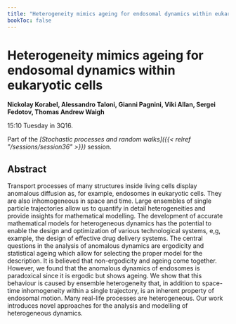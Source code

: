```yaml
---
title: "Heterogeneity mimics ageing for endosomal dynamics within eukaryotic cells"
bookToc: false
---
```


# Heterogeneity mimics ageing for endosomal dynamics within eukaryotic cells

**Nickolay Korabel, Alessandro Taloni, Gianni Pagnini, Viki Allan, Sergei Fedotov, Thomas Andrew Waigh**

15:10 Tuesday in 3Q16.

Part of the *[Stochastic processes and random walks]({{< relref "/sessions/session36" >}})* session.

## Abstract

Transport processes of many structures inside living cells display anomalous diffusion as, for example, endosomes in eukaryotic cells. They are also inhomogeneous in space and time. Large ensembles of single particle trajectories allow us to quantify in detail heterogeneities and provide insights for mathematical modelling. The development of accurate mathematical models for heterogeneous dynamics has the potential to enable the design and optimization of various technological systems, e,g, example, the design of effective drug delivery systems. The central questions in the analysis of anomalous dynamics are ergodicity and statistical ageing which allow for selecting the proper model for the description. It is believed that non-ergodicity and ageing come together. However, we found that the anomalous dynamics of endosomes is paradoxical since it is ergodic but shows ageing. We show that this behaviour is caused by ensemble heterogeneity that, in addition to space-time inhomogeneity within a single trajectory, is an inherent property of endosomal motion. Many real-life processes are heterogeneous. Our work introduces novel approaches for the analysis and modelling of heterogeneous dynamics. 



